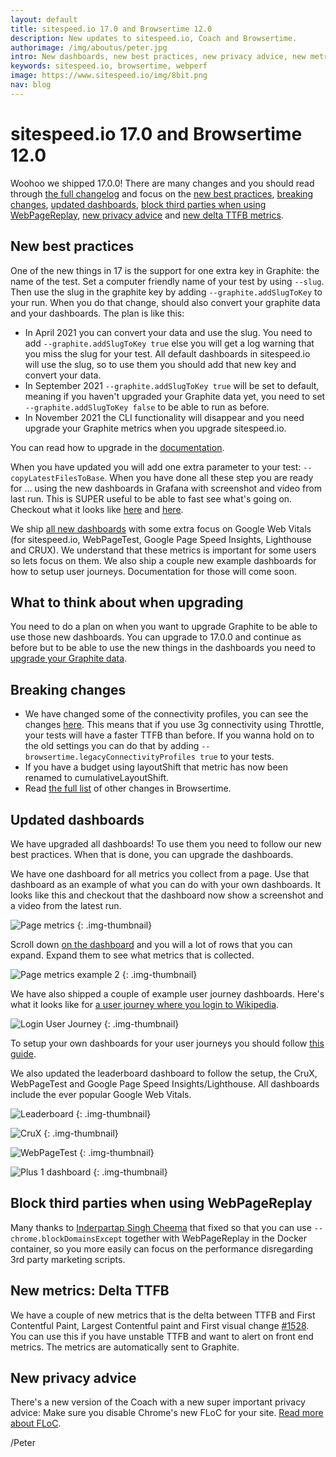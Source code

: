 ```yaml
---
layout: default
title: sitespeed.io 17.0 and Browsertime 12.0 
description: New updates to sitespeed.io, Coach and Browsertime.
authorimage: /img/aboutus/peter.jpg
intro: New dashboards, new best practices, new privacy advice, new metrics and you can now block third party content when running WebPageReplay and Chrome.
keywords: sitespeed.io, browsertime, webperf
image: https://www.sitespeed.io/img/8bit.png
nav: blog
---
```


# sitespeed.io 17.0 and Browsertime 12.0 

Woohoo we shipped 17.0.0! There are many changes and you should read through [the full changelog](https://github.com/sitespeedio/sitespeed.io/blob/main/CHANGELOG.md#1700---2021-0415) and focus on the [new best practices](#new-best-practices), [breaking changes](#breaking-changes), [updated dashboards](#updated-dashboards), [block third parties when using WebPageReplay](#block-third-parties-when-using-webpagereplay), [new privacy advice](#new-privacy-advice) and [new delta TTFB metrics](#new-metrics-delta-ttfb).

## New best practices
One of the new things in 17 is the support for one extra key in Graphite: the name of the test. Set a computer friendly name of your test by using `--slug`. Then use the slug in the graphite key by adding `--graphite.addSlugToKey` to your run. When you do that change, should also convert your graphite data and your dashboards. The plan is like this:
* In April 2021 you can convert your data and use the slug. You need to add `--graphite.addSlugToKey true` else you will get a log warning that you miss the slug for your test. All default dashboards in sitespeed.io will use the slug, so to use them you should add that new key and convert your data.
* In September 2021 `--graphite.addSlugToKey true` will be set to default, meaning if you haven't upgraded your Graphite data yet, you need to set `--graphite.addSlugToKey false` to be able to run as before.
* In November 2021 the CLI functionality will disappear and you need upgrade your Graphite metrics when you upgrade sitespeed.io. 

You can read how to upgrade in the [documentation](https://www.sitespeed.io/documentation/sitespeed.io/graphite/#upgrade-to-use-the-test-slug-in-the-namespace).

When you have updated you will add one extra parameter to your test: `--copyLatestFilesToBase`. When you have done all these step you are ready for ... using the new dashboards in Grafana with screenshot and video from last run. This is SUPER useful to be able to fast see what's going on. Checkout what it looks like [here](https://dashboard.sitespeed.io/d/000000064/page-metrics-mobile?orgId=1) and [here](https://dashboard.sitespeed.io/d/d-pdqGBGdse/wikipedia-login?orgId=1).

We ship [all new dashboards](https://github.com/sitespeedio/grafana-bootstrap-docker/tree/main/dashboards/graphite) with some extra focus on Google Web Vitals (for sitespeed.io, WebPageTest, Google Page Speed Insights, Lighthouse and CRUX). We understand that these metrics is important for some users so lets focus on them. We also ship a couple new example dashboards for how to setup user journeys. Documentation for those will come soon.

## What to think about when upgrading
You need to do a plan on when you want to upgrade Graphite to be able to use those new dashboards. You can upgrade to 17.0.0 and continue as before but to be able to use the new things in the dashboards you need to [upgrade your Graphite data](https://www.sitespeed.io/documentation/sitespeed.io/graphite/#upgrade-to-use-the-test-slug-in-the-namespace).

## Breaking changes
* We have changed some of the connectivity profiles, you can see the changes [here](https://github.com/sitespeedio/browsertime/pull/1160/files). This means that if you use 3g connectivity using Throttle, your tests will have a faster TTFB than before. If you wanna hold on to the old settings you can do that by adding `--browsertime.legacyConnectivityProfiles true` to your tests.
* If you have a budget using layoutShift that metric has now been renamed to cumulativeLayoutShift.
* Read [the full list](https://github.com/sitespeedio/browsertime/blob/main/CHANGELOG.md#changed) of other changes in Browsertime.

## Updated dashboards

We have upgraded all dashboards! To use them you need to follow our new best practices. When that is done, you can upgrade the dashboards.

We have one dashboard for all metrics you collect from a page. Use that dashboard as an example of what you can do with your own dashboards. It looks like this and checkout that the dashboard now show a screenshot and a video from the latest run.

![Page metrics]({{site.baseurl}}/img/pagesummary-example.jpg)
{: .img-thumbnail}

Scroll down [on the dashboard](https://dashboard.sitespeed.io/d/9NDMzFfMk/page-metrics-desktop?orgId=1) and you will a lot of rows that you can expand. Expand them to see what metrics that is collected.

![Page metrics example 2]({{site.baseurl}}/img/pagesummary-example-2.jpg)
{: .img-thumbnail}

We have also shipped a couple of example user journey dashboards. Here's what it looks like for [a user journey where you login to Wikipedia](https://dashboard.sitespeed.io/d/d-pdqGBGdse/wikipedia-login?orgId=1).

![Login User Journey]({{site.baseurl}}/img/user-journey-example.jpg)
{: .img-thumbnail}

To setup your own dashboards for your user journeys you should follow [this guide](https://www.sitespeed.io/documentation/sitespeed.io/performance-dashboard/#setup-your-own-user-journey-dashboard).

We also updated the leaderboard dashboard to follow the setup, the CruX, WebPageTest and Google Page Speed Insights/Lighthouse. All dashboards include the ever popular Google Web Vitals.

![Leaderboard]({{site.baseurl}}/img/leaderboard-dashboard.jpg)
{: .img-thumbnail}

![CruX]({{site.baseurl}}/img/crux-example.jpg)
{: .img-thumbnail}

![WebPageTest]({{site.baseurl}}/img/webpagetest-dashboard.jpg)
{: .img-thumbnail}

![Plus 1 dashboard]({{site.baseurl}}/img/gpsi-lighthouse-example.jpg)
{: .img-thumbnail}

## Block third parties when using WebPageReplay

Many thanks to [Inderpartap Singh Cheema](https://github.com/inderpartap) that fixed so that you can use `--chrome.blockDomainsExcept` together with WebPageReplay in the Docker container, so you more easily can focus on the performance disregarding 3rd party marketing scripts.

## New metrics: Delta TTFB

We have a couple of new metrics that is the delta between TTFB and First Contentful Paint, Largest Contentful paint and First visual change [#1528](https://github.com/sitespeedio/browsertime/pull/1528). You can use this if you have unstable TTFB and want to alert on front end metrics. The metrics are automatically sent to Graphite.

## New privacy advice
There's a new version of the Coach with a new super important privacy advice: Make sure you disable Chrome's new FLoC for your site. [Read more about FLoC](https://www.eff.org/deeplinks/2021/03/googles-floc-terrible-idea).


/Peter